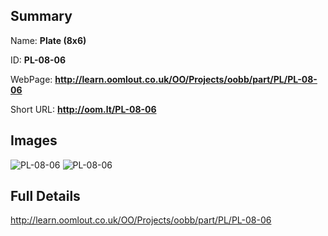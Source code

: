 

## Summary
 
Name: __Plate (8x6)__

ID: __PL-08-06__

WebPage: __http://learn.oomlout.co.uk/OO/Projects/oobb/part/PL/PL-08-06__

Short URL: __http://oom.lt/PL-08-06__


## Images
![PL-08-06](http://oomlout.com/oobb-gen/parts/PL/PL-08-06/PL-08-06_01_420.jpg)
![PL-08-06](http://oomlout.com/oobb-gen/parts/PL/PL-08-06/PL-08-06_420.png)




## Full Details

 http://learn.oomlout.co.uk/OO/Projects/oobb/part/PL/PL-08-06

